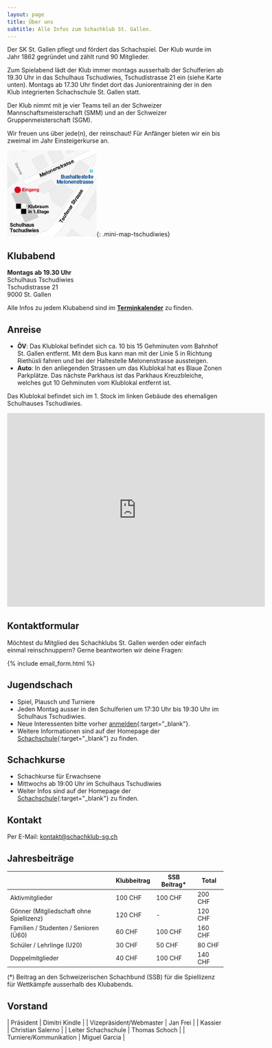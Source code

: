 ```yaml
---
layout: page
title: Über uns
subtitle: Alle Infos zum Schachklub St. Gallen.
---
```


Der SK St. Gallen pflegt und fördert das Schachspiel. Der Klub wurde im Jahr 1862 gegründet und zählt rund 90 Mitglieder.

Zum Spielabend lädt der Klub immer montags ausserhalb der Schulferien ab 19.30 Uhr in das Schulhaus Tschudiwies, Tschudistrasse 21 ein (siehe Karte unten). Montags ab 17.30 Uhr findet dort das Juniorentraining der in den Klub integrierten Schachschule St. Gallen statt.

Der Klub nimmt mit je vier Teams teil an der Schweizer Mannschaftsmeisterschaft (SMM) und an der Schweizer Gruppenmeisterschaft (SGM).

Wir freuen uns über jede(n), der reinschaut! Für Anfänger bieten wir ein bis zweimal im Jahr Einsteigerkurse an.

[![Karte](/assets/img/MiniKarteTschudiwies208.jpg)](/info/#anreise){: .mini-map-tschudiwies}

## Klubabend

**Montags ab 19.30 Uhr**\
Schulhaus Tschudiwies\
Tschudistrasse 21\
9000 St. Gallen

Alle Infos zu jedem Klubabend sind im **[Terminkalender](../terminkalender)** zu finden.

## Anreise

- **ÖV**: Das Klublokal befindet sich ca. 10 bis 15 Gehminuten vom Bahnhof St. Gallen entfernt. Mit dem Bus kann man mit der Linie 5 in Richtung Riethüsli fahren und bei der Haltestelle Melonenstrasse aussteigen.
- **Auto**: In den anliegenden Strassen um das Klublokal hat es Blaue Zonen Parkplätze. Das nächste Parkhaus ist das Parkhaus Kreuzbleiche, welches gut 10 Gehminuten vom Klublokal entfernt ist.

Das Klublokal befindet sich im 1. Stock im linken Gebäude des ehemaligen Schulhauses Tschudiwies.

<iframe src="https://www.google.com/maps/embed?pb=!1m18!1m12!1m3!1d1349.8757530821356!2d9.364678339166312!3d47.41678790773824!2m3!1f0!2f0!3f0!3m2!1i1024!2i768!4f13.1!3m3!1m2!1s0x479b1f0b28882695%3A0xc43c45d21cef232c!2sSchachklub%20St.%20Gallen!5e0!3m2!1sen!2sus!4v1708895068948!5m2!1sen!2sus" width="600" height="450" style="border:0;" allowfullscreen="" loading="lazy" referrerpolicy="no-referrer-when-downgrade"></iframe>

## Kontaktformular

Möchtest du Mitglied des Schachklubs St. Gallen werden oder einfach einmal reinschnuppern? Gerne beantworten wir deine Fragen:

{% include email_form.html %}

## Jugendschach

- Spiel, Plausch und Turniere
- Jeden Montag ausser in den Schulferien um 17:30 Uhr bis 19:30 Uhr im Schulhaus Tschudiwies.
- Neue Interessenten bitte vorher [anmelden](https://www.schachschule-sg.ch/jugendschach/anmeldung){:target="\_blank"}.
- Weitere Informationen sind auf der Homepage der [Schachschule](https://www.schachschule-sg.ch/jugendschach/kurse){:target="\_blank"} zu finden.

## Schachkurse

- Schachkurse für Erwachsene
- Mittwochs ab 19:00 Uhr im Schulhaus Tschudiwies
- Weiter Infos sind auf der Homepage der [Schachschule](https://www.schachschule-sg.ch/erwachsene/kurse){:target="\_blank"} zu finden.

## Kontakt

Per E-Mail: [kontakt@schachklub-sg.ch](mailto:kontakt@schachklub-sg.ch)

## Jahresbeiträge

|                                          | Klubbeitrag | SSB Beitrag* | Total   |
|------------------------------------------|-------------|--------------|---------|
| Aktivmitglieder                          | 100 CHF     | 100 CHF      | 200 CHF |
| Gönner (Mitgliedschaft ohne Spiellizenz) | 120 CHF     | -            | 120 CHF |
| Familien / Studenten / Senioren (Ü60)    | 60 CHF      | 100 CHF      | 160 CHF |
| Schüler / Lehrlinge (U20)                | 30 CHF      | 50 CHF       | 80 CHF  |
| Doppelmitglieder                         | 40 CHF      | 100 CHF      | 140 CHF |

(*) Beitrag an den Schweizerischen Schachbund (SSB) für die Spiellizenz für Wettkämpfe ausserhalb des Klubabends.

## Vorstand

| Präsident | Dimitri Kindle |
| Vizepräsident/Webmaster | Jan Frei |
| Kassier | Christian Salerno |
| Leiter Schachschule | Thomas Schoch |
| Turniere/Kommunikation | Miguel Garcia |
